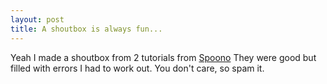 ```yaml
---
layout: post
title: A shoutbox is always fun...
---
```


Yeah I made a shoutbox from 2 tutorials from [Spoono](http://spoono.com) They
were good but filled with errors I had to work out. You don't care, so spam
it.
